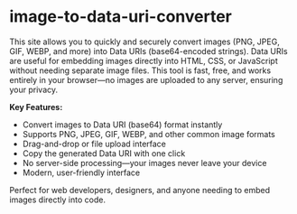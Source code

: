 # image-to-data-uri-converter

This site allows you to quickly and securely convert images (PNG, JPEG, GIF, WEBP, and more) into Data URIs (base64-encoded strings). Data URIs are useful for embedding images directly into HTML, CSS, or JavaScript without needing separate image files. This tool is fast, free, and works entirely in your browser—no images are uploaded to any server, ensuring your privacy.

**Key Features:**
- Convert images to Data URI (base64) format instantly
- Supports PNG, JPEG, GIF, WEBP, and other common image formats
- Drag-and-drop or file upload interface
- Copy the generated Data URI with one click
- No server-side processing—your images never leave your device
- Modern, user-friendly interface

Perfect for web developers, designers, and anyone needing to embed images directly into code.